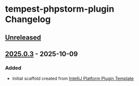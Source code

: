 <!-- Keep a Changelog guide -> https://keepachangelog.com -->

# tempest-phpstorm-plugin Changelog

## [Unreleased]

## [2025.0.3] - 2025-10-09

### Added

- Initial scaffold created from [IntelliJ Platform Plugin Template](https://github.com/JetBrains/intellij-platform-plugin-template)

[Unreleased]: https://github.com/tempestphp/tempest-phpstorm-plugin/compare/v2025.0.3...HEAD
[2025.0.3]: https://github.com/tempestphp/tempest-phpstorm-plugin/commits/v2025.0.3

